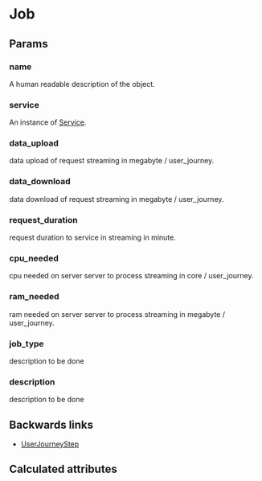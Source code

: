 # Job

## Params

### name
A human readable description of the object.

### service
An instance of [Service](Service.md).

### data_upload
data upload of request streaming in megabyte / user_journey.

### data_download
data download of request streaming in megabyte / user_journey.

### request_duration
request duration to service in streaming in minute.

### cpu_needed
cpu needed on server server to process streaming in core / user_journey.

### ram_needed
ram needed on server server to process streaming in megabyte / user_journey.

### job_type
description to be done

### description
description to be done


## Backwards links

- [UserJourneyStep](UserJourneyStep.md)


## Calculated attributes
